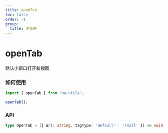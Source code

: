 ```yaml
---
title: openTab
toc: false
order: -1
group:
  title: 浏览器
---
```


# openTab

默认小窗口打开新视图

### 如何使用

```typescript
import { openTab } from 'wa-utils';

openTab();
```

### API

```typescript
type OpenTab = ({ url: string, tagType: 'default' | 'small' }) => void
```

<code src="./demo.tsx"></code>
